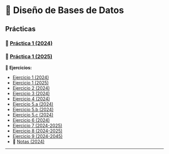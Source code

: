 # 📌 **Diseño de Bases de Datos**

## **Prácticas**

### 📄 [Práctica 1 (2024)](https://github.com/caroalonso/DBD/blob/main/Pr%C3%A1cticas/Pr%C3%A1ctica%201/Pr%C3%A1ctica%201%202024.pdf)
### 📄 [Práctica 1 (2025)](https://github.com/caroalonso/DBD/blob/main/Pr%C3%A1cticas/Pr%C3%A1ctica%201/Pr%C3%A1ctica%201%202025%20.pdf)

🔹 **Ejercicios:**  

-  [Ejercicio 1 (2024)](https://github.com/caroalonso/DBD/blob/main/Pr%C3%A1cticas/Pr%C3%A1ctica%201/Resoluci%C3%B3n%20Pr%C3%A1ctica/2024/tp1.1.jpg)
-  [Ejercicio 1 (2025)](https://github.com/caroalonso/DBD/blob/main/Pr%C3%A1cticas/Pr%C3%A1ctica%201/Resoluci%C3%B3n%20Pr%C3%A1ctica/2025/tp1.1.jpg)
-  [Ejercicio 2 (2024)](https://github.com/caroalonso/DBD/blob/main/Pr%C3%A1cticas/Pr%C3%A1ctica%201/Resoluci%C3%B3n%20Pr%C3%A1ctica/2024/tp1.2.jpg)
-  [Ejercicio 3 (2024)](https://github.com/caroalonso/DBD/blob/main/Pr%C3%A1cticas/Pr%C3%A1ctica%201/Resoluci%C3%B3n%20Pr%C3%A1ctica/2024/tp1.3.jpg)
-  [Ejercicio 4 (2024)](https://github.com/caroalonso/DBD/blob/main/Pr%C3%A1cticas/Pr%C3%A1ctica%201/Resoluci%C3%B3n%20Pr%C3%A1ctica/2024/tp1.3.jpg)
-  [Ejercicio 5.a (2024)](https://github.com/caroalonso/DBD/blob/main/Pr%C3%A1cticas/Pr%C3%A1ctica%201/Resoluci%C3%B3n%20Pr%C3%A1ctica/2024/tp1.5a.jpg)
-  [Ejercicio 5.b (2024)](https://github.com/caroalonso/DBD/blob/main/Pr%C3%A1cticas/Pr%C3%A1ctica%201/Resoluci%C3%B3n%20Pr%C3%A1ctica/2024/tp1.5a.jpg)
-  [Ejercicio 5.c (2024)](https://github.com/caroalonso/DBD/blob/main/Pr%C3%A1cticas/Pr%C3%A1ctica%201/Resoluci%C3%B3n%20Pr%C3%A1ctica/2024/tp1.5c.jpg)
-  [Ejercicio 6 (2024)](https://github.com/caroalonso/DBD/blob/main/Pr%C3%A1cticas/Pr%C3%A1ctica%201/Resoluci%C3%B3n%20Pr%C3%A1ctica/2024/tp1.6.jpg)
-  [Ejercicio 7 (2024-2025)](https://github.com/caroalonso/DBD/blob/main/Pr%C3%A1cticas/Pr%C3%A1ctica%201/Resoluci%C3%B3n%20Pr%C3%A1ctica/2024/tp1.7.jpg)
-  [Ejercicio 8 (2024-2025)](https://github.com/caroalonso/DBD/blob/main/Pr%C3%A1cticas/Pr%C3%A1ctica%201/Resoluci%C3%B3n%20Pr%C3%A1ctica/2024/tp1.8.jpg)
-  [Ejercicio 9 (2024-2045)](https://github.com/caroalonso/DBD/blob/main/Pr%C3%A1cticas/Pr%C3%A1ctica%201/Resoluci%C3%B3n%20Pr%C3%A1ctica/2024/tp1.9.jpg)
- 📄 [Notas (2024)](https://github.com/caroalonso/DBD/blob/main/Pr%C3%A1cticas/Pr%C3%A1ctica%201/Resoluci%C3%B3n%20Pr%C3%A1ctica/2024/Notas%20Practica%201%20DBD.pdf)


---



